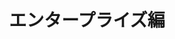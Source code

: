 ---
title: "エンタープライズ編"
permalink: /enterprise/
layout: collection
collection: enterprise
entries_layout: grid
show_excerpts: true
classes: wide
---